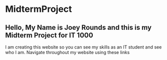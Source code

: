 # MidtermProject
## Hello, My Name is Joey Rounds and this is my Midterm Project for IT 1000

I am creating this website so you can see my skills as an IT student and see who I am. 
  Navigate throughout my website using these links
